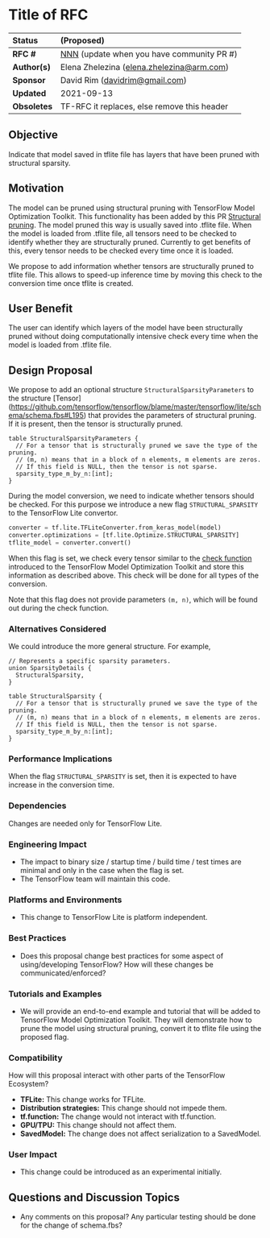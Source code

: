 # Title of RFC

| Status        | (Proposed)       |
:-------------- |:---------------------------------------------------- |
| **RFC #**     | [NNN](https://github.com/tensorflow/community/pull/NNN) (update when you have community PR #)|
| **Author(s)** | Elena Zhelezina (elena.zhelezina@arm.com) |
| **Sponsor**   | David Rim (davidrim@gmail.com)                 |
| **Updated**   | 2021-09-13                                           |
| **Obsoletes** | TF-RFC it replaces, else remove this header          |

## Objective

Indicate that model saved in tflite file has layers that have been pruned with structural sparsity.

## Motivation

The model can be pruned using structural pruning with TensorFlow Model Optimization Toolkit. This functionality has been added by this PR [Structural pruning](https://github.com/tensorflow/model-optimization/pull/743). The model pruned this way is usually saved into .tflite file. When the model is loaded from .tflite file, all tensors need to be checked to identify whether they are structurally pruned. Currently to get benefits of this, every tensor needs to be checked every time once it is loaded.

We propose to add information whether tensors are structurally pruned to tflite file. This allows to speed-up inference time by moving this check to the conversion time once tflite is created.

## User Benefit

The user can identify which layers of the model have been structurally pruned without doing computationally intensive check every time when the model is loaded from .tflite file.

## Design Proposal

We propose to add an optional structure `StructuralSparsityParameters` to the structure [Tensor] (https://github.com/tensorflow/tensorflow/blame/master/tensorflow/lite/schema/schema.fbs#L195) that provides the parameters of structural pruning. If it is present, then the tensor is structurally pruned.

```
table StructuralSparsityParameters {
  // For a tensor that is structurally pruned we save the type of the pruning.
  // (m, n) means that in a block of n elements, m elements are zeros.
  // If this field is NULL, then the tensor is not sparse.
  sparsity_type_m_by_n:[int];
}
```

During the model conversion, we need to indicate whether tensors should be checked.
For this purpose we introduce a new flag `STRUCTURAL_SPARSITY` to the TensorFlow Lite convertor.

```python
converter = tf.lite.TFLiteConverter.from_keras_model(model)
converter.optimizations = [tf.lite.Optimize.STRUCTURAL_SPARSITY]
tflite_model = converter.convert()
```

When this flag is set, we check every tensor similar to the [check function](https://github.com/tensorflow/model-optimization/blob/0607d0b056b7281933962a8170432ff78c12c52c/tensorflow_model_optimization/python/core/sparsity/keras/pruning_utils.py#L333) introduced to the TensorFlow Model Optimization Toolkit and store this information as described above. This check will be done for all types of the conversion.

Note that this flag does not provide parameters `(m, n)`, which will be found out during the check function.


### Alternatives Considered

We could introduce the more general structure. For example,

```
// Represents a specific sparsity parameters.
union SparsityDetails {
  StructuralSparsity,
}

table StructuralSparsity {
  // For a tensor that is structurally pruned we save the type of the pruning.
  // (m, n) means that in a block of n elements, m elements are zeros.
  // If this field is NULL, then the tensor is not sparse.
  sparsity_type_m_by_n:[int];
}
```

### Performance Implications
When the flag `STRUCTURAL_SPARSITY` is set, then it is expected to have increase in the conversion time.

### Dependencies
Changes are needed only for TensorFlow Lite.


### Engineering Impact
* The impact to binary size / startup time / build time / test times are minimal and only in the case when the flag is set.
* The TensorFlow team will maintain this code.

### Platforms and Environments
* This change to TensorFlow Lite is platform independent.

### Best Practices
* Does this proposal change best practices for some aspect of using/developing TensorFlow? How will these changes be communicated/enforced?

### Tutorials and Examples
* We will provide an end-to-end example and tutorial that will be added to TensorFlow Model Optimization Toolkit. They will demonstrate how to prune the model using structural pruning, convert it to tflite file using the proposed flag.

### Compatibility
How will this proposal interact with other parts of the TensorFlow Ecosystem?

*   **TFLite:** This change works for TFLite.
*   **Distribution strategies:** This change should not impede them.
*   **tf.function:** The change would not interact with tf.function.
*   **GPU/TPU:** This change should not affect them.
*   **SavedModel:** The change does not affect serialization to a SavedModel.

### User Impact
* This change could be introduced as an experimental initially.

## Questions and Discussion Topics

* Any comments on this proposal? Any particular testing should be done for the change of schema.fbs?
